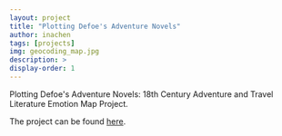 ```yaml
---
layout: project
title: "Plotting Defoe's Adventure Novels"
author: inachen
tags: [projects]
img: geocoding_map.jpg
description: >
display-order: 1
---
```




Plotting Defoe's Adventure Novels: 18th Century Adventure and Travel Literature Emotion Map Project.

The project can be found [here](https://redadvance.github.io/defoemap/).
